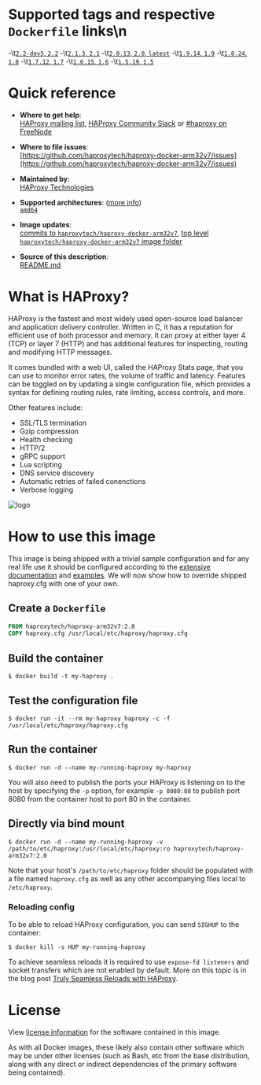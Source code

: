 # Supported tags and respective `Dockerfile` links\n
-\t[`2.2-dev5`, `2.2`](https://github.com/haproxytech/haproxy-docker-arm32v7/blob/master/2.2/Dockerfile)
-\t[`2.1.3`, `2.1`](https://github.com/haproxytech/haproxy-docker-arm32v7/blob/master/2.1/Dockerfile)
-\t[`2.0.13`, `2.0`, `latest`](https://github.com/haproxytech/haproxy-docker-arm32v7/blob/master/2.0/Dockerfile)
-\t[`1.9.14`, `1.9`](https://github.com/haproxytech/haproxy-docker-arm32v7/blob/master/1.9/Dockerfile)
-\t[`1.8.24`, `1.8`](https://github.com/haproxytech/haproxy-docker-arm32v7/blob/master/1.8/Dockerfile)
-\t[`1.7.12`, `1.7`](https://github.com/haproxytech/haproxy-docker-arm32v7/blob/master/1.7/Dockerfile)
-\t[`1.6.15`, `1.6`](https://github.com/haproxytech/haproxy-docker-arm32v7/blob/master/1.6/Dockerfile)
-\t[`1.5.19`, `1.5`](https://github.com/haproxytech/haproxy-docker-arm32v7/blob/master/1.5/Dockerfile)

# Quick reference

-	**Where to get help**:  
	[HAProxy mailing list](mailto:haproxy@formilux.org), [HAProxy Community Slack](https://slack.haproxy.org/) or [#haproxy on FreeNode](irc://chat.freenode.net:6697/haproxy)

-	**Where to file issues**:  
	[https://github.com/haproxytech/haproxy-docker-arm32v7/issues](https://github.com/haproxytech/haproxy-docker-arm32v7/issues)

-	**Maintained by**:  
	[HAProxy Technologies](https://github.com/haproxytech)

-	**Supported architectures**: ([more info](https://github.com/docker-library/official-images#architectures-other-than-amd64))  
	[`amd64`](https://hub.docker.com/r/amd64/haproxy/)

-	**Image updates**:  
	[commits to `haproxytech/haproxy-docker-arm32v7`](https://github.com/haproxytech/haproxy-docker-arm32v7/commits/master), [top level `haproxytech/haproxy-docker-arm32v7` image folder](https://github.com/haproxytech/haproxy-docker-arm32v7)  

-	**Source of this description**:  
	[README.md](https://github.com/haproxytech/haproxy-docker-arm32v7/blob/master/README.md)

# What is HAProxy?

HAProxy is the fastest and most widely used open-source load balancer and application delivery controller. Written in C, it has a reputation for efficient use of both processor and memory. It can proxy at either layer 4 (TCP) or layer 7 (HTTP) and has additional features for inspecting, routing and modifying HTTP messages.

It comes bundled with a web UI, called the HAProxy Stats page, that you can use to monitor error rates, the volume of traffic and latency. Features can be toggled on by updating a single configuration file, which provides a syntax for defining routing rules, rate limiting, access controls, and more.

Other features include:

* SSL/TLS termination
* Gzip compression
* Health checking
* HTTP/2
* gRPC support
* Lua scripting
* DNS service discovery
* Automatic retries of failed conenctions
* Verbose logging

![logo](https://www.haproxy.org/img/HAProxyCommunityEdition_60px.png)

# How to use this image

This image is being shipped with a trivial sample configuration and for any real life use it should be configured according to the [extensive documentation](https://cbonte.github.io/haproxy-dconv/) and [examples](https://github.com/haproxy/haproxy/tree/master/examples). We will now show how to override shipped haproxy.cfg with one of your own.

## Create a `Dockerfile`

```dockerfile
FROM haproxytech/haproxy-arm32v7:2.0
COPY haproxy.cfg /usr/local/etc/haproxy/haproxy.cfg
```

## Build the container

```console
$ docker build -t my-haproxy .
```

## Test the configuration file

```console
$ docker run -it --rm my-haproxy haproxy -c -f /usr/local/etc/haproxy/haproxy.cfg
```

## Run the container

```console
$ docker run -d --name my-running-haproxy my-haproxy
```

You will also need to publish the ports your HAProxy is listening on to the host by specifying the `-p` option, for example `-p 8080:80` to publish port 8080 from the container host to port 80 in the container.

## Directly via bind mount

```console
$ docker run -d --name my-running-haproxy -v /path/to/etc/haproxy:/usr/local/etc/haproxy:ro haproxytech/haproxy-arm32v7:2.0
```

Note that your host's `/path/to/etc/haproxy` folder should be populated with a file named `haproxy.cfg` as well as any other accompanying files local to `/etc/haproxy`.

### Reloading config

To be able to reload HAProxy configuration, you can send `SIGHUP` to the container:

```console
$ docker kill -s HUP my-running-haproxy
```

To achieve seamless reloads it is required to use `expose-fd listeners` and socket transfers which are not enabled by default. More on this topic is in the blog post [Truly Seamless Reloads with HAProxy](https://www.haproxy.com/blog/truly-seamless-reloads-with-haproxy-no-more-hacks/).

# License

View [license information](https://raw.githubusercontent.com/haproxy/haproxy/master/LICENSE) for the software contained in this image.

As with all Docker images, these likely also contain other software which may be under other licenses (such as Bash, etc from the base distribution, along with any direct or indirect dependencies of the primary software being contained).

